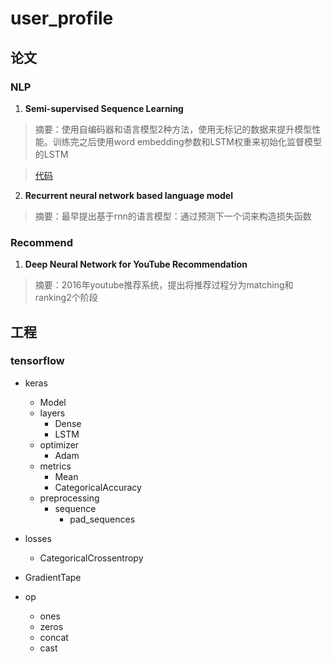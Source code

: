 # user_profile

## 论文
### NLP
1. **Semi-supervised Sequence Learning**
> 摘要：使用自编码器和语言模型2种方法，使用无标记的数据来提升模型性能。训练完之后使用word embedding参数和LSTM权重来初始化监督模型的LSTM

> [代码](https://github.com/dongjun-Lee/transfer-learning-text-tf)

2. **Recurrent neural network based language model**
> 摘要：最早提出基于rnn的语言模型：通过预测下一个词来构造损失函数

### Recommend
1. **Deep Neural Network for YouTube Recommendation**
> 摘要：2016年youtube推荐系统，提出将推荐过程分为matching和ranking2个阶段

## 工程
### tensorflow
- keras
    - Model
    - layers
        - Dense
        - LSTM
    - optimizer
        - Adam
    - metrics
        - Mean
        - CategoricalAccuracy
    - preprocessing
        - sequence
            - pad_sequences
    
        
        
- losses
    - CategoricalCrossentropy

- GradientTape

- op
    - ones
    - zeros
    - concat
    - cast

